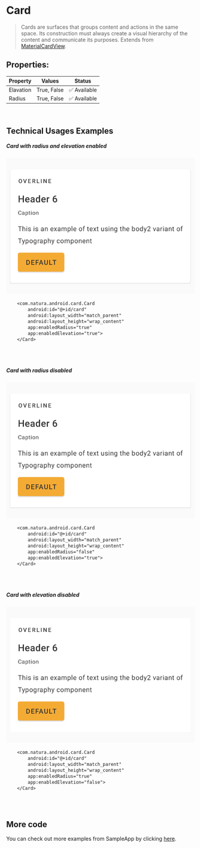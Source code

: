 # Card

> Cards are surfaces that groups content and actions in the same space. Its construction must always create a visual hierarchy of the content and communicate its purposes.
> Extends from [MaterialCardView](https://developer.android.com/reference/com/google/android/material/card/MaterialCardView).

## Properties:

| Property           | Values                         | Status            |
| --------------     | -------------------------      | ----------------- |
| Elavation             | True, False                           | ✅  Available     |
| Radius         | True, False    | ✅  Available     |

<br>

## Technical Usages Examples

##### Card with radius and elevation enabled

![Card](./images/card_allEnabled.png)

```android
    <com.natura.android.card.Card
        android:id="@+id/card"
        android:layout_width="match_parent"
        android:layout_height="wrap_content"
        app:enabledRadius="true"
        app:enabledElevation="true">
    </Card>
```

<br><br>

##### Card with radius disabled

![Card](./images/card_radiusDisabled.png)

```android
    <com.natura.android.card.Card
        android:id="@+id/card"
        android:layout_width="match_parent"
        android:layout_height="wrap_content"
        app:enabledRadius="false"
        app:enabledElevation="true">
    </Card>
```

<br><br>

##### Card with elevation disabled

![Card](./images/card_elevationDisabled.png)

```android
    <com.natura.android.card.Card
        android:id="@+id/card"
        android:layout_width="match_parent"
        android:layout_height="wrap_content"
        app:enabledRadius="true"
        app:enabledElevation="false">
    </Card>
```

<br><br>

## More code
You can check out more examples from SampleApp by clicking [here](https://github.com/natura-cosmeticos/natds-android/tree/master/sample/src/main/res/layout/activity_card.xml).
